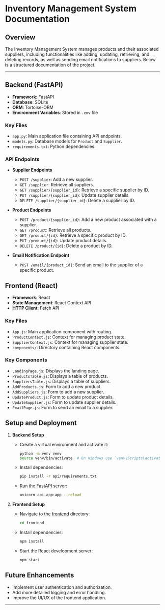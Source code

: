 # Inventory Management System Documentation

## Overview

The Inventory Management System manages products and their associated suppliers, including functionalities like adding, updating, retrieving, and deleting records, as well as sending email notifications to suppliers. Below is a structured documentation of the project.

---


## Backend (FastAPI)
- **Framework**: FastAPI
- **Database**: SQLite
- **ORM**: Tortoise-ORM
- **Environment Variables**: Stored in `.env` file

### Key Files
- `app.py`: Main application file containing API endpoints.
- `models.py`: Database models for `Product` and `Supplier`.
- `requirements.txt`: Python dependencies.

### API Endpoints
- **Supplier Endpoints**
  - `POST /supplier`: Add a new supplier.
  - `GET /supplier`: Retrieve all suppliers.
  - `GET /supplier/{supplier_id}`: Retrieve a specific supplier by ID.
  - `PUT /supplier/{supplier_id}`: Update supplier details.
  - `DELETE /supplier/{supplier_id}`: Delete a supplier by ID.

- **Product Endpoints**
  - `POST /product/{supplier_id}`: Add a new product associated with a supplier.
  - `GET /product`: Retrieve all products.
  - `GET /product/{id}`: Retrieve a specific product by ID.
  - `PUT /product/{id}`: Update product details.
  - `DELETE /product/{id}`: Delete a product by ID.

- **Email Notification Endpoint**
  - `POST /email/{product_id}`: Send an email to the supplier of a specific product.

## Frontend (React)
- **Framework**: React
- **State Management**: React Context API
- **HTTP Client**: Fetch API

### Key Files
- `App.js`: Main application component with routing.
- `ProductContext.js`: Context for managing product state.
- `SupplierContext.js`: Context for managing supplier state.
- `components/`: Directory containing React components.

### Key Components
- `LandingPage.js`: Displays the landing page.
- `ProductsTable.js`: Displays a table of products.
- `SuppliersTable.js`: Displays a table of suppliers.
- `AddProducts.js`: Form to add a new product.
- `AddSuppliers.js`: Form to add a new supplier.
- `UpdateProduct.js`: Form to update product details.
- `UpdateSupplier.js`: Form to update supplier details.
- `EmailPage.js`: Form to send an email to a supplier.

## Setup and Deployment
1. **Backend Setup**
   - Create a virtual environment and activate it:
     ```sh
     python -m venv venv
     source venv/bin/activate  # On Windows use `venv\Scripts\activate`
     ```
   - Install dependencies:
     ```sh
     pip install -r api/requirements.txt
     ```
   - Run the FastAPI server:
     ```sh
     uvicorn api.app:app --reload
     ```

2. **Frontend Setup**
   - Navigate to the [frontend](http://_vscodecontentref_/23) directory:
     ```sh
     cd frontend
     ```
   - Install dependencies:
     ```sh
     npm install
     ```
   - Start the React development server:
     ```sh
     npm start
     ```

## Future Enhancements
- Implement user authentication and authorization.
- Add more detailed logging and error handling.
- Improve the UI/UX of the frontend application.
---


